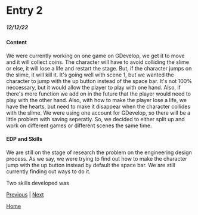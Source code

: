 # Entry 2
##### 12/12/22

#### Content

We were currently working on one game on GDevelop, we get it to move and it will collect coins. The character will have to avoid colliding the slime or else, it will lose a life and restart the stage. But, if the character jumps on the slime, it will kill it. It's going well with scene 1, but we wanted the character to jump with the up button instead of the space bar. It's not 100% neccessary, but it would allow the player to play with one hand. Also, if there's more function we add on in the future that the player would need to play with the other hand. Also, with how to make the player lose a life, we have the hearts, but need to make it disappear when the character collides with the slime. We were using one account for GDevelop, so there will be a little problem with saving seperatly. So, we decided to either split up and work on different games or different scenes the same time.

#### EDP and Skills

We are still on the stage of research the problem on the engineering design process. As we say, we were trying to find out how to make the character jump with the up button instead by default the space bar. We are still currently finding out ways to do it.

Two skills developed was

[Previous](entry01.md) | [Next](entry03.md)

[Home](../README.md)
